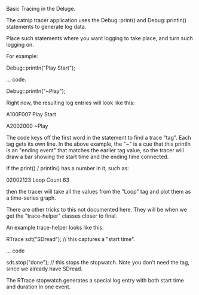 Basic Tracing in the Deluge.

The catnip tracer application uses the Debug::print() and Debug::println() statements to generate log data.

Place such statements where you want logging to take place, and turn such logging on.

For example:

Debug::println("Play Start");

... code.

Debug::println("~Play");

Right now, the resulting log entries will look like this:

A100F007 Play Start

A2002000 ~Play

The code keys off the first word in the statement to find a trace "tag". Each tag gets its own line.
In the above example, the "~" is a cue that this println is an "ending event" that matches the
earlier tag value, so the tracer will draw a bar showing the start time and the ending time connected.

If the print() / println() has a number in it, such as:

02002123 Loop Count 63

then the tracer will take all the values from the "Loop" tag and plot them as a time-series graph.

There are other tricks to this not documented here. They will be when we get the "trace-helper" classes closer to final.

An example trace-helper looks like this:

RTrace sdt("SDread"); // this captures a "start time".

... code

sdt.stop("done"); // this stops the stopwatch. Note you don't need the tag, since we already have SDread.

The RTrace stopwatch generates a special log entry with both start time and duration in one event.

